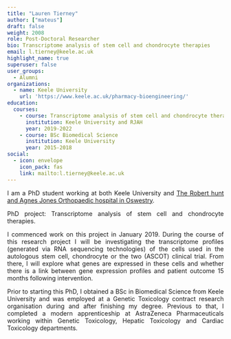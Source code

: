```yaml
---
title: "Lauren Tierney"
author: ["mateus"]
draft: false
weight: 2008
role: Post-Doctoral Researcher
bio: Transcriptome analysis of stem cell and chondrocyte therapies
email: l.tierney@keele.ac.uk
highlight_name: true
superuser: false
user_groups:
  - Alumni
organizations:
  - name: Keele University
    url: 'https://www.keele.ac.uk/pharmacy-bioengineering/'
education:
  courses:
    - course: Transcriptome analysis of stem cell and chondrocyte therapies
      institution: Keele University and RJAH
      year: 2019-2022
    - course: BSc Biomedical Science
      institution: Keele University
      year: 2015-2018
social:
  - icon: envelope
    icon_pack: fas
    link: mailto:l.tierney@keele.ac.uk
---
```

<style>
body {
text-align: justify}
</style>

I am a PhD student working at both Keele University and [The Robert hunt and Agnes Jones Orthopaedic hospital in Oswestry](https://www.rjah.nhs.uk/).

PhD project: Transcriptome analysis of stem cell and chondrocyte therapies.

I commenced work on this project in January 2019. During the course of this research project I will be investigating the transcriptome profiles (generated via RNA sequencing technologies) of the cells used in the autologous stem cell, chondrocyte or the two (ASCOT) clinical trial. From there, I will explore what genes are expressed in these cells and whether there is a link between gene expression profiles and patient outcome 15 months following intervention.

Prior to starting this PhD, I obtained a BSc in Biomedical Science from Keele University and was employed at a Genetic Toxicology contract research organisation during and after finishing my degree. Previous to that, I completed a modern apprenticeship at AstraZeneca Pharmaceuticals working within Genetic Toxicology, Hepatic Toxicology and Cardiac Toxicology departments.
